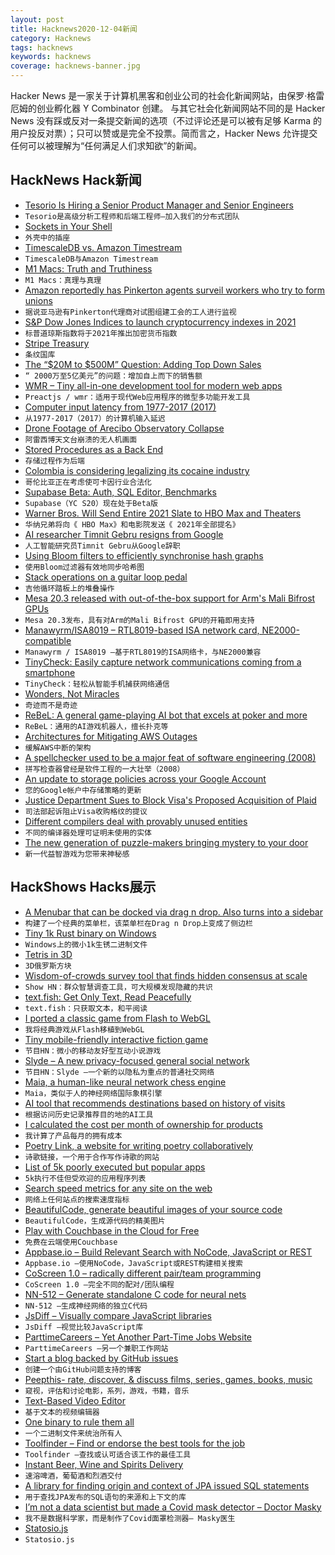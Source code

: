 ```yaml
---
layout: post
title: Hacknews2020-12-04新闻
category: Hacknews
tags: hacknews
keywords: hacknews
coverage: hacknews-banner.jpg
---
```


Hacker News 是一家关于计算机黑客和创业公司的社会化新闻网站，由保罗·格雷厄姆的创业孵化器 Y Combinator 创建。
与其它社会化新闻网站不同的是 Hacker News 没有踩或反对一条提交新闻的选项（不过评论还是可以被有足够 Karma 的用户投反对票）；只可以赞或是完全不投票。简而言之，Hacker News 允许提交任何可以被理解为“任何满足人们求知欲”的新闻。

## HackNews Hack新闻


- [Tesorio Is Hiring a Senior Product Manager and Senior Engineers](https://www.tesorio.com/careers#job-openings)
- `Tesorio是高级分析工程师和后端工程师–加入我们的分布式团队`
- [Sockets in Your Shell](https://who23.github.io/2020/12/03/sockets-in-your-shell.html)
- `外壳中的插座`
- [TimescaleDB vs. Amazon Timestream](https://blog.timescale.com/blog/timescaledb-vs-amazon-timestream-6000x-higher-inserts-175x-faster-queries-220x-cheaper/)
- `TimescaleDB与Amazon Timestream`
- [M1 Macs: Truth and Truthiness](https://daringfireball.net/2020/12/m1_macs_truth_and_truthiness)
- `M1 Macs：真理与真理`
- [Amazon reportedly has Pinkerton agents surveil workers who try to form unions](https://www.npr.org/2020/11/30/940196997/amazon-reportedly-has-pinkerton-agents-surveil-workers-who-try-to-form-unions)
- `据说亚马逊有Pinkerton代理商对试图组建工会的工人进行监视`
- [S&P Dow Jones Indices to launch cryptocurrency indexes in 2021](https://www.reuters.com/article/cryptocurrencies-sp/sp-dow-jones-indices-to-launch-cryptocurrency-indexes-in-2021-idUSL1N2IJ0TG)
- `标普道琼斯指数将于2021年推出加密货币指数`
- [Stripe Treasury](https://stripe.com/treasury)
- `条纹国库`
- [The “$20M to $500M” Question: Adding Top Down Sales](https://a16z.com/2020/12/03/adding-top-down-sales-bottom-up-enterprise-startup/)
- `“ 2000万至5亿美元”的问题：增加自上而下的销售额`
- [WMR – Tiny all-in-one development tool for modern web apps](https://github.com/preactjs/wmr)
- `Preactjs / wmr：适用于现代Web应用程序的微型多功能开发工具`
- [Computer input latency from 1977-2017 (2017)](https://danluu.com/input-lag/)
- `从1977-2017（2017）的计算机输入延迟`
- [Drone Footage of Arecibo Observatory Collapse](https://www.nsf.gov/news/special_reports/arecibo/)
- `阿雷西博天文台崩溃的无人机画面`
- [Stored Procedures as a Back End](https://gnuhost.medium.com/stored-procedures-as-a-backend-c5d2db452fc2)
- `存储过程作为后端`
- [Colombia is considering legalizing its cocaine industry](https://www.vice.com/en/article/epdv3j/colombia-is-considering-legalizing-its-massive-cocaine-industry)
- `哥伦比亚正在考虑使可卡因行业合法化`
- [Supabase Beta: Auth, SQL Editor, Benchmarks](https://supabase.io/beta)
- `Supabase（YC S20）现在处于Beta版`
- [Warner Bros. Will Send Entire 2021 Slate to HBO Max and Theaters](https://www.hollywoodreporter.com/news/warner-bros-smashes-box-office-windows-will-send-2021-slate-to-hbo-max-and-theaters)
- `华纳兄弟将向《 HBO Max》和电影院发送《 2021年全部提名》`
- [AI researcher Timnit Gebru resigns from Google](https://www.platformer.news/p/the-withering-email-that-got-an-ethical)
- `人工智能研究员Timnit Gebru从Google辞职`
- [Using Bloom filters to efficiently synchronise hash graphs](https://martin.kleppmann.com/2020/12/02/bloom-filter-hash-graph-sync.html)
- `使用Bloom过滤器有效地同步哈希图`
- [Stack operations on a guitar loop pedal](https://www.charlieharrington.com/school-supplies)
- `吉他循环踏板上的堆叠操作`
- [Mesa 20.3 released with out-of-the-box support for Arm's Mali Bifrost GPUs](https://docs.mesa3d.org/relnotes/20.3.0.html)
- `Mesa 20.3发布，具有对Arm的Mali Bifrost GPU的开箱即用支持`
- [Manawyrm/ISA8019 – RTL8019-based ISA network card, NE2000-compatible](https://github.com/Manawyrm/ISA8019)
- `Manawyrm / ISA8019 –基于RTL8019的ISA网络卡，与NE2000兼容`
- [TinyCheck: Easily capture network communications coming from a smartphone](https://github.com/KasperskyLab/TinyCheck)
- `TinyCheck：轻松从智能手机捕获网络通信`
- [Wonders, Not Miracles](https://reasonandmeaning.com/2020/11/30/wonders-not-miracles/)
- `奇迹而不是奇迹`
- [ReBeL: A general game-playing AI bot that excels at poker and more](https://ai.facebook.com/blog/rebel-a-general-game-playing-ai-bot-that-excels-at-poker-and-more/?href=)
- `ReBeL：通用的AI游戏机器人，擅长扑克等`
- [Architectures for Mitigating AWS Outages](https://www.forelse.io/posts/architectures-for-mitigating-aws-outages/)
- `缓解AWS中断的架构`
- [A spellchecker used to be a major feat of software engineering (2008)](https://prog21.dadgum.com/29.html)
- `拼写检查器曾经是软件工程的一大壮举（2008）`
- [An update to storage policies across your Google Account](https://blog.google/products/photos/storage-policy-update/)
- `您的Google帐户中存储策略的更新`
- [Justice Department Sues to Block Visa's Proposed Acquisition of Plaid](https://www.justice.gov/opa/pr/justice-department-sues-block-visas-proposed-acquisition-plaid)
- `司法部起诉阻止Visa收购格纹的提议`
- [Different compilers deal with provably unused entities](https://quuxplusone.github.io/blog/2020/12/02/unused-private-member/)
- `不同的编译器处理可证明未使用的实体`
- [The new generation of puzzle-makers bringing mystery to your door](https://arstechnica.com/gaming/2020/12/meet-the-new-generation-of-puzzle-makers-bringing-mystery-to-your-door/)
- `新一代益智游戏为您带来神秘感`


## HackShows Hacks展示

- [ A Menubar that can be docked via drag n drop. Also turns into a sidebar](https://github.com/prabhuignoto/vue-dock-menu)
- `构建了一个经典的菜单栏，该菜单栏在Drag n Drop上变成了侧边栏`
- [ Tiny 1k Rust binary on Windows](https://github.com/mcountryman/min-sized-rust-windows)
- `Windows上的微小1k生锈二进制文件`
- [ Tetris in 3D](https://www.blocking.games)
- `3D俄罗斯方块`
- [ Wisdom-of-crowds survey tool that finds hidden consensus at scale](http://opinionx.co)
- `Show HN：群众智慧调查工具，可大规模发现隐藏的共识`
- [ text.fish: Get Only Text, Read Peacefully](https://text.fish/?q=hn)
- `text.fish：只获取文本，和平阅读`
- [ I ported a classic game from Flash to WebGL](https://varten.com/?hn)
- `我将经典游戏从Flash移植到WebGL`
- [ Tiny mobile-friendly interactive fiction game](https://memalign.github.io/m/dungeon/index.html)
- `节目HN：微小的移动友好型互动小说游戏`
- [ Slyde – A new privacy-focused general social network](https://slyde.network)
- `节目HN：Slyde –一个新的以隐私为重点的普通社交网络`
- [ Maia, a human-like neural network chess engine](https://maiachess.com/)
- `Maia，类似于人的神经网络国际象棋引擎`
- [ AI tool that recommends destinations based on history of visits](https://travelrank.me/)
- `根据访问历史记录推荐目的地的AI工具`
- [ I calculated the cost per month of ownership for products](http://buyforlife.io/blog/4uhb6sIJD7aQLx2nJMt9b3/calculating-the-cost-per-month-of-ownership-for-products)
- `我计算了产品每月的拥有成本`
- [ Poetry Link, a website for writing poetry collaboratively](https://www.poetry-link.com/about)
- `诗歌链接，一个用于合作写作诗歌的网站`
- [ List of 5k poorly executed but popular apps](https://gumroad.com/l/validatedideas)
- `5k执行不佳但受欢迎的应用程序列表`
- [ Search speed metrics for any site on the web](https://treo.sh/sitespeed)
- `网络上任何站点的搜索速度指标`
- [ BeautifulCode, generate beautiful images of your source code](https://www.beautifulcodes.in/)
- `BeautifulCode，生成源代码的精美图片`
- [ Play with Couchbase in the Cloud for Free](https://blog.couchbase.com/play-with-couchbase-in-the-cloud-for-free/)
- `免费在云端使用Couchbase`
- [ Appbase.io – Build Relevant Search with NoCode, JavaScript or REST](https://www.appbase.io/)
- `Appbase.io –使用NoCode，JavaScript或REST构建相关搜索`
- [ CoScreen 1.0 – radically different pair/team programming](https://blog.coscreen.co/launch-of-coscreen-1-0-for-macos-private-alpha-for-windows/)
- `CoScreen 1.0 –完全不同的配对/团队编程`
- [ NN-512 – Generate standalone C code for neural nets](https://NN-512.com)
- `NN-512 –生成神经网络的独立C代码`
- [ JsDiff – Visually compare JavaScript libraries](https://jsdiff.dev)
- `JsDiff –视觉比较JavaScript库`
- [ ParttimeCareers – Yet Another Part-Time Jobs Website](https://parttime.careers)
- `ParttimeCareers –另一个兼职工作网站`
- [ Start a blog backed by GitHub issues](https://essay.dev/)
- `创建一个由GitHub问题支持的博客`
- [ Peepthis- rate, discover, & discuss films, series, games, books, music](https://www.peepthis.app)
- `窥视，评估和讨论电影，系列，游戏，书籍，音乐`
- [ Text-Based Video Editor](https://typestudio.co)
- `基于文本的视频编辑器`
- [ One binary to rule them all](https://github.com/devops-works/binenv)
- `一个二进制文件来统治所有人`
- [ Toolfinder – Find or endorse the best tools for the job](https://www.subtask.co/toolfinder)
- `Toolfinder –查找或认可适合该工作的最佳工具`
- [ Instant Beer, Wine and Spirits Delivery](item?id=25291882)
- `速溶啤酒，葡萄酒和烈酒交付`
- [ A library for finding origin and context of JPA issued SQL statements](https://github.com/adgadev/jplusone)
- `用于查找JPA发布的SQL语句的来源和上下文的库`
- [ I’m not a data scientist but made a Covid mask detector – Doctor Masky](https://doctormasky.com)
- `我不是数据科学家，而是制作了Covid面罩检测器– Masky医生`
- [ Statosio.js](https://d3.statosio.com)
- `Statosio.js`

